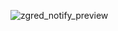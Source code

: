 ![zgred_notify_preview](https://github.com/user-attachments/assets/9116f9f6-4945-4543-8bfe-49eb29ce1a8c)
